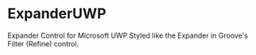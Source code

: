 # ExpanderUWP
Expander Control for Microsoft UWP Styled like the Expander in Groove's Filter (Refine) control.
